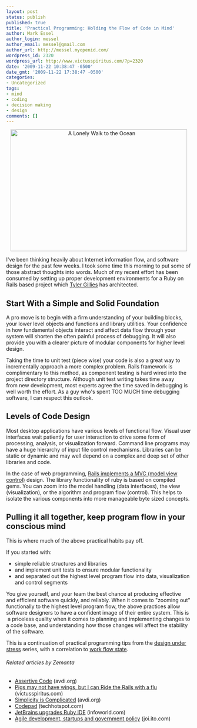 ```yaml
---
layout: post
status: publish
published: true
title: 'Practical Programming: Holding the Flow of Code in Mind'
author: Mark Essel
author_login: messel
author_email: messel@gmail.com
author_url: http://messel.myopenid.com/
wordpress_id: 2320
wordpress_url: http://www.victusspiritus.com/?p=2320
date: '2009-11-22 10:38:47 -0500'
date_gmt: '2009-11-22 17:38:47 -0500'
categories:
- Uncategorized
tags:
- mind
- coding
- decision making
- design
comments: []
---
```

<p style="text-align: center;"><a href="http://www.stuckincustoms.com/2009/09/20/a-lonely-walk-to-the-ocean/"><img class="aligncenter size-full wp-image-2109" title="A Lonely Walk to the Ocean" src="{{ site.url }}/assets/2009/11/LonelyBeach.jpg" alt="A Lonely Walk to the Ocean" width="480" height="330" /></a></p>
<p>I've been thinking heavily about Internet information flow, and software design for the past few weeks. I took some time this morning to put some of those abstract thoughts into words. Much of my recent effort has been consumed by setting up proper development environments for a Ruby on Rails based project which <a href="http://twitter.com/tylergillies">Tyler Gillies</a> has architected.</p>
<h2>Start With a Simple and Solid Foundation</h2>
<p>A pro move is to begin with a firm understanding of your building blocks, your lower level objects and functions and library utilities. Your confidence in how fundamental objects interact and affect data flow through your system will shorten the often painful process of debugging. It will also provide you with a clearer picture of modular components for higher level design.</p>
<p>Taking the time to unit test (piece wise) your code is also a great way to incrementally approach a more complex problem. Rails framework is complimentary to this method, as component testing is hard wired into the project directory structure. Although unit test writing takes time away from new development, most experts agree the time saved in debugging is well worth the effort. As a guy who's spent TOO MUCH time debugging software, I can respect this outlook.</p>
<h2>Levels of Code Design</h2>
<p>Most desktop applications have various levels of functional flow. Visual user interfaces wait patiently for user interaction to drive some form of processing, analysis, or visualization forward. Command line programs may have a huge hierarchy of input file control mechanisms. Libraries can be static or dynamic and may well depend on a complex and deep set of other libraries and code.</p>
<p>In the case of web programming, <a href="http://victusfate.github.io/victusspiritus/uncategorized/2009/11/15/walking-down-the-tracks-of-ruby-on-rails/">Rails implements a MVC (model view control)</a> design. The library functionality of ruby is based on compiled gems. You can zoom into the model handling (data interfaces), the view (visualization), or the algorithm and program flow (control). This helps to isolate the various components into more manageable byte sized concepts.</p>
<h2>Pulling it all together, keep program flow in your conscious mind</h2>
<p>This is where much of the above practical habits pay off.</p>
<p>If you started with:</p>
<ul>
<li><span style="background-color: #ffffff; ">simple reliable structures and libraries</span></li>
<li><span style="background-color: #ffffff; ">and implement unit tests to ensure modular functionality</span></li>
<li><span style="background-color: #ffffff; ">and separated out the highest level program flow into data, visualization and control segments</span></li>
</ul>
<p>You give yourself, and your team the best chance at producing effective and efficient software quickly, and reliably. When it comes to "zooming out" functionally to the highest level program flow, the above practices allow software designers to have a confident image of their entire system. This is  a priceless quality when it comes to planning and implementing changes to a code base, and understanding how those changes will affect the stability of the software.</p>
<p>This is a continuation of practical programming tips from the <a href="http://victusfate.github.io/victusspiritus/uncategorized/2009/08/22/optimal-design-performance-under-stress/">design under stress</a> series, with a correlation to <a href="http://victusfate.github.io/victusspiritus/uncategorized/2009/07/03/human-condition-flow-is-action-experiencing/">work flow state</a>.</p>
<h6 class="zemanta-related-title" style="font-size: 1em;">Related articles by Zemanta</h6>
<ul class="zemanta-article-ul">
<li class="zemanta-article-ul-li"><a href="http://avdi.org/devblog/2009/11/18/self-confidence-through-assertions/">Assertive Code</a> (avdi.org)</li>
<li class="zemanta-article-ul-li"><a href="http://victusfate.github.io/victusspiritus/uncategorized/2009/11/11/pigs-may-not-have-wings-but-i-can-ride-the-rails-with-a-flu/">Pigs may not have wings, but I can Ride the Rails with a flu</a> (victusspiritus.com)</li>
<li class="zemanta-article-ul-li"><a href="http://avdi.org/devblog/2009/10/29/simplicity-is-complicated/">Simplicity is Complicated</a> (avdi.org)</li>
<li class="zemanta-article-ul-li"><a href="http://techhotspot.com/2009/11/04/codepad/">Codepad</a> (techhotspot.com)</li>
<li class="zemanta-article-ul-li"><a href="http://r.zemanta.com/?u=http%3A//www.infoworld.com/d/developer-world/jetbrains-upgrades-ruby-ide-727%3Fsource%3Drss_infoworld_news&amp;a=9638996&amp;rid=26c19024-a1a7-4a53-88b6-1db105d1c8b5&amp;e=31c60289c570a5c8b54d4f80a7bfb10e">JetBrains upgrades Ruby IDE</a> (infoworld.com)</li>
<li class="zemanta-article-ul-li"><a href="http://joi.ito.com/weblog/2009/08/11/agile-developme.html">Agile development, startups and government policy</a> (joi.ito.com)</li>
</ul>


